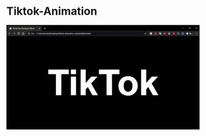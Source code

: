 # Tiktok-Animation

![alt text](https://github.com/mohitrathod7/Tiktok-Animation/blob/main/preview.gif?raw=true)
